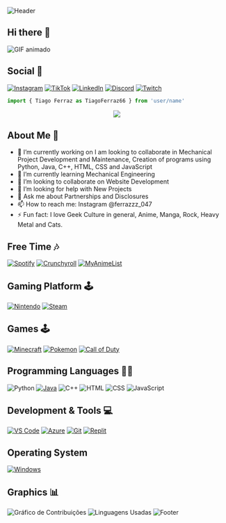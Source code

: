 ![Header](https://capsule-render.vercel.app/api?type=waving&height=130&color=0:6A5ACD,50:483D8B,100:4682B4&section=header)
## Hi there 👋

![GIF animado](https://64.media.tumblr.com/a8e185ec83c8f7798ec22e018f299493/2f370548baab0a5d-52/s540x810/5d2edaa461bf78004a2250d141b178a6a94e50bb.gif)

## Social 👨
[![Instagram](https://img.shields.io/badge/Instagram-E4405F?style=for-the-badge&logo=instagram&logoColor=white)](https://www.instagram.com/ferrazzz_047/)
[![TikTok](https://img.shields.io/badge/TikTok-000000?style=for-the-badge&logo=tiktok&logoColor=white)](https://www.tiktok.com/@trashsoul666)
[![LinkedIn](https://img.shields.io/badge/LinkedIn-0077B5?style=for-the-badge&logo=linkedin&logoColor=white)](https://br.linkedin.com/in/tiago-ferraz-884603307)
[![Discord](https://img.shields.io/badge/Discord-7289DA?style=for-the-badge&logo=discord&logoColor=white)](https://discord.com/users/gandalf689)
[![Twitch](https://img.shields.io/badge/Twitch-9146FF?style=for-the-badge&logo=twitch&logoColor=white)](https://www.twitch.tv/gandalf6698)


```js
import { Tiago Ferraz as TiagoFerraz66 } from 'user/name'
```

<p align="center">
  <img src="https://readme-typing-svg.herokuapp.com?font=Fira+Code&weight=600&size=30&pause=1000&color=F7F7F7&center=true&vCenter=true&width=500&height=50&lines=Welcome!!💜🔮">
</p>

## About Me 📝
- 🔭 I’m currently working on I am looking to collaborate in Mechanical Project Development and Maintenance,
Creation of programs using Python, Java, C++, HTML, CSS and JavaScript
- 🌱 I’m currently learning Mechanical Engineering
- 👯 I’m looking to collaborate on Website Development
- 🤔 I’m looking for help with New Projects
- 💬 Ask me about Partnerships and Disclosures
- 📫 How to reach me: Instagram @ferrazzz_047
- ⚡ Fun fact: I love Geek Culture in general, Anime, Manga, Rock, Heavy Metal and Cats.

## Free Time 🎶
[![Spotify](https://img.shields.io/badge/Spotify-1DB954?style=for-the-badge&logo=spotify&logoColor=white)](https://open.spotify.com/user/seu_usuario)
[![Crunchyroll](https://img.shields.io/badge/Crunchyroll-F47521?style=for-the-badge&logo=Crunchyroll&logoColor=white)](https://www.crunchyroll.com/)
[![MyAnimeList](https://img.shields.io/badge/MyAnimeList-2E51A2?style=for-the-badge&logo=myanimelist&logoColor=white)](https://myanimelist.net/profile/Ferraz66)

## Gaming Platform 🕹️
[![Nintendo](https://img.shields.io/badge/Nintendo-E60012?style=for-the-badge&logo=nintendo&logoColor=white)](https://www.nintendo.com/)
[![Steam](https://img.shields.io/badge/Steam-000000?style=for-the-badge&logo=steam&logoColor=white)](https://store.steampowered.com/)

## Games 🕹️
[![Minecraft](https://img.shields.io/badge/Minecraft-62B54B?style=for-the-badge&logo=minecraft&logoColor=white)]()
[![Pokemon](https://img.shields.io/badge/Pokemon-FFCB05?style=for-the-badge&logo=pokemon&logoColor=black)]()
[![Call of Duty](https://img.shields.io/badge/Call_of_Duty-000000?style=for-the-badge&logo=call-of-duty&logoColor=white)]()

## Programming Languages 👨‍💻  
![Python](https://img.shields.io/badge/Python-3776AB?style=for-the-badge&logo=python&logoColor=white)
[![Java](https://img.shields.io/badge/Java-ED8B00?style=for-the-badge&logo=openjdk&logoColor=white)](https://www.java.com/)
![C++](https://img.shields.io/badge/-C++-00599C?style=for-the-badge&logo=c%2B%2B&logoColor=white)
![HTML](https://img.shields.io/badge/HTML-239120?style=for-the-badge&logo=html5&logoColor=white)
![CSS](https://img.shields.io/badge/CSS-239120?&style=for-the-badge&logo=css3&logoColor=white)
![JavaScript](https://img.shields.io/badge/JavaScript-F7DF1E?style=for-the-badge&logo=javascript&logoColor=white)

## Development & Tools 💻
[![VS Code](https://img.shields.io/badge/VS%20Code-0078D4?style=for-the-badge&logo=visual%20studio%20code&logoColor=white)](https://code.visualstudio.com/)
[![Azure](https://img.shields.io/badge/Azure-0078D4?style=for-the-badge&logo=microsoft-azure&logoColor=white)](https://azure.microsoft.com/)
[![Git](https://img.shields.io/badge/Git-F05032?style=for-the-badge&logo=git&logoColor=white)](https://git-scm.com/)
[![Replit](https://img.shields.io/badge/Replit-667881?style=for-the-badge&logo=replit&logoColor=white)](https://replit.com/)

## Operating System
[![Windows](https://img.shields.io/badge/Windows-0078D6?style=for-the-badge&logo=windows&logoColor=white)]()

## Graphics 📊
![Gráfico de Contribuições](https://github-readme-stats.vercel.app/api?username=tiagoferraz66&show_icons=true&hide_title=true&theme=tokyonight&count_private=true)
![Linguagens Usadas](https://github-readme-languages.vercel.app/api/top-langs/?username=tiagoferraz66&layout=compact&theme=tokyonight&count_private=true)
![Footer](https://capsule-render.vercel.app/api?type=waving&height=130&color=0:6A5ACD,50:483D8B,100:4682B4&section=footer)
